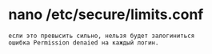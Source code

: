 # nano /etc/secure/limits.conf
```
если это превысить сильно, нельзя будет залогиниться
ошибка Permission denaied на каждый логин.
```
